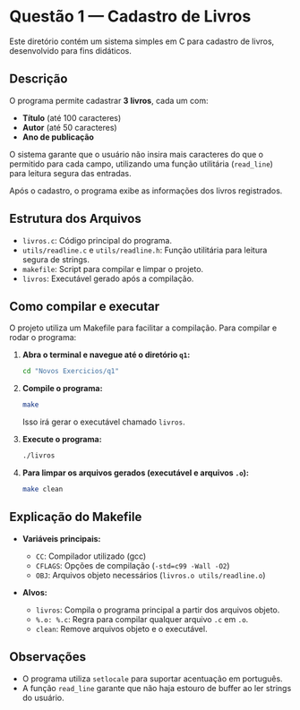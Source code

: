 # Questão 1 — Cadastro de Livros

Este diretório contém um sistema simples em C para cadastro de livros, desenvolvido para fins didáticos.

## Descrição

O programa permite cadastrar **3 livros**, cada um com:
- **Título** (até 100 caracteres)
- **Autor** (até 50 caracteres)
- **Ano de publicação**

O sistema garante que o usuário não insira mais caracteres do que o permitido para cada campo, utilizando uma função utilitária (`read_line`) para leitura segura das entradas.

Após o cadastro, o programa exibe as informações dos livros registrados.

## Estrutura dos Arquivos

- `livros.c`: Código principal do programa.
- `utils/readline.c` e `utils/readline.h`: Função utilitária para leitura segura de strings.
- `makefile`: Script para compilar e limpar o projeto.
- `livros`: Executável gerado após a compilação.

## Como compilar e executar

O projeto utiliza um Makefile para facilitar a compilação. Para compilar e rodar o programa:

1. **Abra o terminal e navegue até o diretório `q1`:**
   ```sh
   cd "Novos Exercicios/q1"
   ```

2. **Compile o programa:**
   ```sh
   make
   ```
   Isso irá gerar o executável chamado `livros`.

3. **Execute o programa:**
   ```sh
   ./livros
   ```

4. **Para limpar os arquivos gerados (executável e arquivos `.o`):**
   ```sh
   make clean
   ```

## Explicação do Makefile

- **Variáveis principais:**
  - `CC`: Compilador utilizado (gcc)
  - `CFLAGS`: Opções de compilação (`-std=c99 -Wall -O2`)
  - `OBJ`: Arquivos objeto necessários (`livros.o utils/readline.o`)

- **Alvos:**
  - `livros`: Compila o programa principal a partir dos arquivos objeto.
  - `%.o: %.c`: Regra para compilar qualquer arquivo `.c` em `.o`.
  - `clean`: Remove arquivos objeto e o executável.

## Observações

- O programa utiliza `setlocale` para suportar acentuação em português.
- A função `read_line` garante que não haja estouro de buffer ao ler strings do usuário.
